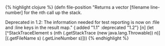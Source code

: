 {% highlight clojure %}
(defn file-position
  "Returns a vector [filename line-number] for the nth call up the
  stack.

  Deprecated in 1.2: The information needed for test reporting is
  now on :file and :line keys in the result map."
  {:added "1.1"
   :deprecated "1.2"}
  [n]
  (let [^StackTraceElement s (nth (.getStackTrace (new java.lang.Throwable)) n)]
    [(.getFileName s) (.getLineNumber s)]))
{% endhighlight %}
